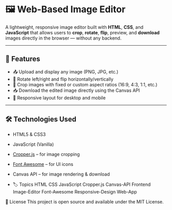 # 🖼️ Web-Based Image Editor

A lightweight, responsive image editor built with **HTML**, **CSS**, and **JavaScript** that allows users to **crop**, **rotate**, **flip**, preview, and **download** images directly in the browser — without any backend.

---

## 🚀 Features

- 📤 Upload and display any image (PNG, JPG, etc.)
- 🔁 Rotate left/right and flip horizontally/vertically
- 🔲 Crop images with fixed or custom aspect ratios (16:9, 4:3, 1:1, etc.)
- 📥 Download the edited image directly using the Canvas API
- 📱 Responsive layout for desktop and mobile

---

## 🛠️ Technologies Used

- HTML5 & CSS3  
- JavaScript (Vanilla)  
- [Cropper.js](https://github.com/fengyuanchen/cropperjs) – for image cropping  
- [Font Awesome](https://fontawesome.com/) – for UI icons  
- Canvas API – for image rendering & download

- 🏷️ Topics
HTML CSS JavaScript Cropper.js Canvas-API Frontend Image-Editor Font-Awesome Responsive-Design Web-App

📄 License
This project is open source and available under the MIT License.

